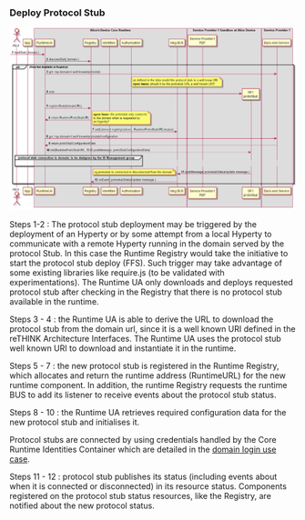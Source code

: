 ### Deploy Protocol Stub

<!--
@startuml "deploy-protostub.png"

autonumber

!define SHOW_RuntimeA

!define SHOW_AppAtRuntimeA

!define SHOW_CoreRuntimeA
!define SHOW_MsgBUSAtRuntimeA
!define SHOW_RegistryAtRuntimeA
!define SHOW_IdentitiesAtRuntimeA
!define SHOW_AuthAtRuntimeA
!define SHOW_CoreAgentAtRuntimeA

!define SHOW_SP1SandboxAtRuntimeA
!define SHOW_Protostub1AtRuntimeA
!define SHOW_ServiceProvider1RouterAtRuntimeA

!define SHOW_SP1

!include ../runtime_objects.plantuml

-> RunUA@A : loadStub( domain )

RunUA@A -> RunReg@A : discoverStub( domain )

alt Stub Not Available in Registry

	RunUA@A -> SP1 : get <sp-domain>/.well-known/protostub

		note over BUS@A
			as defined in the data model the protocol stub is a well know URI.
			**open issue:** should it be the protostub URL a well known URI?
		end note

	create Proto1@A
	RunUA@A -> Proto1@A : new

	RunUA@A -> RunReg@A : registerStub(domainURL)

	RunUA@A <- RunReg@A : return RuntimeProtoStubURL

	note right
		**open issue:** the protostub only connects
		to the domain when is requested by 
		an Hyperty?
	end note

	RunReg@A -> BUS@A : addListener( registryListener, RuntimeProtoStubURL\status)

	RunUA@A -> SP1 : get <sp-domain>/.well-known/protostub/configuration

	RunUA@A <- SP1 : return protoStubConfigurationData

	RunUA@A -> Proto1@A : init(RuntimeProtoStubURL, BUS.postMessage, protoStubConfigurationData)

	group protocol stub connection to domain: to be designed by the ID Management group

	...

	end group

	Proto1@A -> BUS@A : postMessage( protostubStatusUpdate message )


	note left
		eg protostub is connected or disconnected from the domain
	end note

	BUS@A -> RunReg@A : onEvent( protostubStatusUpdate message )

end

@enduml
-->

![Deploy Protocol Stub](deploy-protostub.png)

Steps 1-2 : The protocol stub deployment may be triggered by the deployment of an Hyperty or by some attempt from a local Hyperty to communicate with a remote Hyperty running in the domain served by the protocol Stub. In this case the Runtime Registry would take the initiative to start the protocol stub deploy (FFS). Such trigger may take advantage of some existing libraries like require.js (to be validated with experimentations). The Runtime UA only downloads and deploys requested protocol stub after checking in the Registry that there is no protocol stub available in the runtime.

Steps 3 - 4 : the Runtime UA is able to derive the URL to download the protocol stub from the domain url, since it is a well known URI defined in the reTHINK Architecture Interfaces. The Runtime UA uses the protocol stub well known URI to download and instantiate it in the runtime.

Steps 5 - 7 : the new protocol stub is registered in the Runtime Registry, which allocates and return the runtime address (RuntimeURL) for the new runtime component. In addition, the runtime Registry requests the runtime BUS to add its listener to receive events about the protocol stub status.

Steps 8 - 10 : the Runtime UA retrieves required configuration data for the new protocol stub and initialises it. 

Protocol stubs are connected by using credentials handled by the Core Runtime Identities Container which are detailed in the [domain login use case](../identity-management/domain-login.md).

Steps 11 - 12 : protocol stub publishes its status (including events about when it is connected or disconnected) in its resource status. Components registered on the protocol stub status resources, like the Registry, are notified about the new protocol status. 



